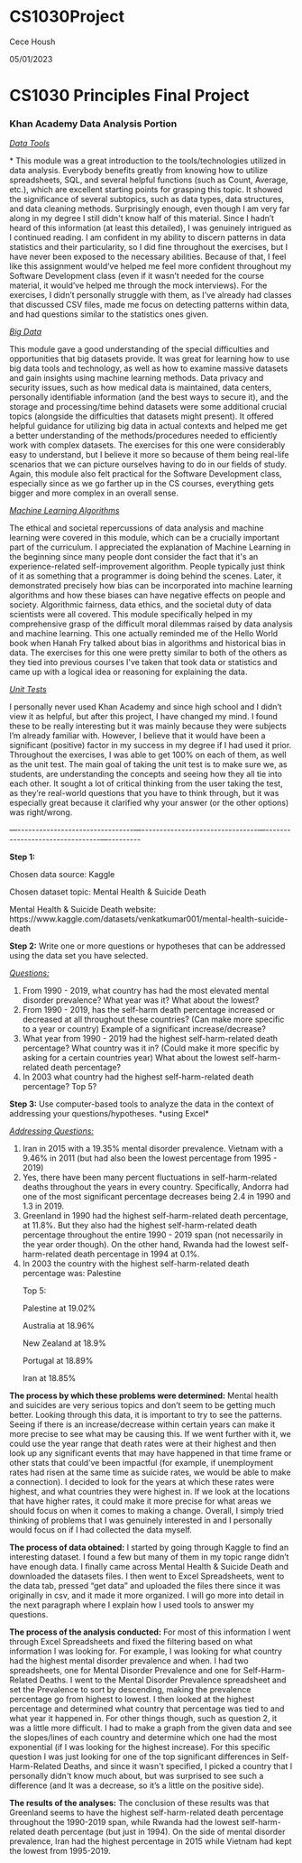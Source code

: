 # CS1030Project

Cece Housh
<p>
05/01/2023
<p>

<h1> CS1030 Principles Final Project </h1>
<p>
<h3> <strong>Khan Academy Data Analysis Portion</strong> </h3> 
<p>
  <ins><em> Data Tools </em></ins>
<p>
* This module was a great introduction to the tools/technologies utilized in data analysis. Everybody benefits greatly from knowing how to utilize spreadsheets, SQL, and several helpful functions (such as Count, Average, etc.), which are excellent starting points for grasping this topic. It showed the significance of several subtopics, such as data types, data structures, and data cleaning methods. Surprisingly enough, even though I am very far along in my degree I still didn't know half of this material. Since I hadn’t heard of this information (at least this detailed), I was genuinely intrigued as I continued reading. I am confident in my ability to discern patterns in data statistics and their particularity, so I did fine throughout the exercises, but I have never been exposed to the necessary abilities. Because of that, I feel like this assignment would’ve helped me feel more confident throughout my Software Development class (even if it wasn’t needed for the course material, it would’ve helped me through the mock interviews). For the exercises, I didn’t personally struggle with them, as I’ve already had classes that discussed CSV files, made me focus on detecting patterns within data, and had questions similar to the statistics ones given. 
<p>
  <ins><em> Big Data </em></ins>
<p>
  This module gave a good understanding of the special difficulties and opportunities that big datasets provide. It was great for learning how to use big data tools and technology, as well as how to examine massive datasets and gain insights using machine learning methods. Data privacy and security issues, such as how medical data is maintained, data centers, personally identifiable information (and the best ways to secure it), and the storage and processing/time behind datasets were some additional crucial topics (alongside the difficulties that datasets might present). It offered helpful guidance for utilizing big data in actual contexts and helped me get a better understanding of the methods/procedures needed to efficiently work with complex datasets. The exercises for this one were considerably easy to understand, but I believe it more so because of them being real-life scenarios that we can picture ourselves having to do in our fields of study. Again, this module also felt practical for the Software Development class, especially since as we go farther up in the CS courses, everything gets bigger and more complex in an overall sense. 
<p>
  <em><ins> Machine Learning Algorithms </ins></em>
<p>
  The ethical and societal repercussions of data analysis and machine learning were covered in this module, which can be a crucially important part of the curriculum. I appreciated the explanation of Machine Learning in the beginning since many people dont consider the fact that it's an experience-related self-improvement algorithm. People typically just think of it as something that a programmer is doing behind the scenes. Later, it demonstrated precisely how bias can be incorporated into machine learning algorithms and how these biases can have negative effects on people and society. Algorithmic fairness, data ethics, and the societal duty of data scientists were all covered. This module specifically helped in my comprehensive grasp of the difficult moral dilemmas raised by data analysis and machine learning. This one actually reminded me of the Hello World book when Hanah Fry talked about bias in algorithms and historical bias in data. The exercises for this one were pretty similar to both of the others as they tied into previous courses I've taken that took data or statistics and came up with a logical idea or reasoning for explaining the data.
<p>
  <em><ins> Unit Tests </ins></em>
<p>
  I personally never used Khan Academy and since high school and I didn’t view it as helpful, but after this project, I have changed my mind. I found these to be really interesting but it was mainly because they were subjects I’m already familiar with. However, I believe that it would have been a significant (positive) factor in my success in my degree if I had used it prior. Throughout the exercises, I was able to get 100% on each of them, as well as the unit test. The main goal of taking the unit test is to make sure we, as students, are understanding the concepts and seeing how they all tie into each other. It sought a lot of critical thinking from the user taking the test, as they’re real-world questions that you have to think through, but it was especially great because it clarified why your answer (or the other options) was right/wrong.
<p>
—--------------------------------—--------------------------------—--------------------------------—---------
<p>
  <strong>Step 1:</strong> 
<p>
Chosen data source: Kaggle
<p>
Chosen dataset topic: Mental Health & Suicide Death
  <p>
  Mental Health & Suicide Death website: https://www.kaggle.com/datasets/venkatkumar001/mental-health-suicide-death
<p>
  <strong>Step 2:</strong> Write one or more questions or hypotheses that can be addressed using the data set you have selected.
<p>
  <em><ins> Questions: </em></ins>
  <p>
<ol>
<li> From 1990 - 2019, what country has had the most elevated mental disorder prevalence? What year was it? What about the lowest? </li>
<li> From 1990 - 2019, has the self-harm death percentage increased or decreased at all throughout these countries? (Can make more specific to a year or country) Example of a significant increase/decrease? </li>
<li> What year from 1990 - 2019 had the highest self-harm-related death percentage? What country was it in? (Could make it more specific by asking for a certain countries year) What about the lowest self-harm-related death percentage? </li>
  <li> In 2003 what country had the highest self-harm-related death percentage? Top 5? </li>
  </ol>
<p>
  <strong>Step 3:</strong> Use computer-based tools to analyze the data in the context of addressing your questions/hypotheses. *using Excel*
  <p>
    <ins><em> Addressing Questions: </em></ins>
    <ol>
<li> Iran in 2015 with a 19.35% mental disorder prevalence. Vietnam with a 9.46% in 2011 (but had also been the lowest percentage from 1995 - 2019) </li> 
<li> Yes, there have been many percent fluctuations in self-harm-related deaths throughout the years in every country. Specifically, Andorra had one of the most significant percentage decreases being 2.4 in 1990 and 1.3 in 2019. </li>
<li> Greenland in 1990 had the highest self-harm-related death percentage, at 11.8%. But they also had the highest self-harm-related death percentage throughout the entire 1990 - 2019 span (not necessarily in the year order though). On the other hand, Rwanda had the lowest self-harm-related death percentage in 1994 at 0.1%. </li>
<li> In 2003 the country with the highest self-harm-related death percentage was: Palestine 
  <p>
Top 5: 
    <p>
  Palestine at 19.02%
<p>
  Australia at 18.96%
<p>
  New Zealand at 18.9%
<p>
  Portugal at 18.89%
<p>
  Iran at 18.85%
      </li>
  </ol>
<p>
<strong>The process by which these problems were determined:</strong> Mental health and suicides are very serious topics and don’t seem to be getting much better. Looking through this data, it is important to try to see the patterns. Seeing if there is an increase/decrease within certain years can make it more precise to see what may be causing this. If we went further with it, we could use the year range that death rates were at their highest and then look up any significant events that may have happened in that time frame or other stats that could’ve been impactful (for example, if unemployment rates had risen at the same time as suicide rates, we would be able to make a connection). I decided to look for the years at which these rates were highest, and what countries they were highest in. If we look at the locations that have higher rates, it could make it more precise for what areas we should focus on when it comes to making a change. Overall, I simply tried thinking of problems that I was genuinely interested in and I personally would focus on if I had collected the data myself.
<p>
  <strong>The process of data obtained:</strong> I started by going through Kaggle to find an interesting dataset. I found a few but many of them in my topic range didn’t have enough data. I finally came across Mental Health & Suicide Death and downloaded the datasets files. I then went to Excel Spreadsheets, went to the data tab, pressed “get data” and uploaded the files there since it was originally in csv, and it made it more organized. I will go more into detail in the next paragraph where I explain how I used tools to answer my questions. 
<p>
<strong>The process of the analysis conducted:</strong> For most of this information I went through Excel Spreadsheets and fixed the filtering based on what information I was looking for. For example, I was looking for what country had the highest mental disorder prevalence and when. I had two spreadsheets, one for Mental Disorder Prevalence and one for Self-Harm-Related Deaths. I went to the Mental Disorder Prevalence spreadsheet and set the Prevalence to sort by descending, making the prevalence percentage go from highest to lowest. I then looked at the highest percentage and determined what country that percentage was tied to and what year it happened in. For other things though, such as question 2, it was a little more difficult. I had to make a graph from the given data and see the slopes/lines of each country and determine which one had the most exponential (if I was looking for the highest increase). For this specific question I was just looking for one of the top significant differences in Self-Harm-Related Deaths, and since it wasn't specified, I picked a country that I personally didn't know much about, but was surprised to see such a difference (and It was a decrease, so it’s a little on the positive side).
<p>
<strong>The results of the analyses:</strong> The conclusion of these results was that Greenland seems to have the highest self-harm-related death percentage throughout the 1990-2019 span, while Rwanda had the lowest self-harm-related death percentage (but just in 1994). On the side of mental disorder prevalence, Iran had the highest percentage in 2015 while Vietnam had kept the lowest from 1995-2019.
